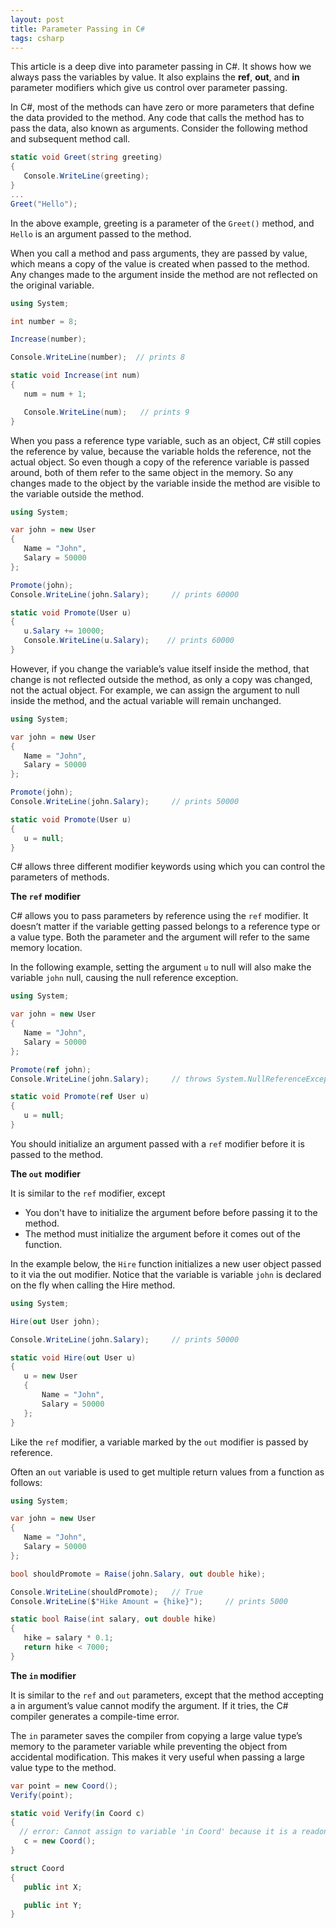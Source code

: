 ```yaml
---
layout: post
title: Parameter Passing in C#
tags: csharp
---
```


This article is a deep dive into parameter passing in C#. It shows how we always pass the variables by value. It also explains the **ref**, **out**, and **in** parameter modifiers which give us control over parameter passing.

In C#, most of the methods can have zero or more parameters that define the data provided to the method. Any code that calls the method has to pass the data, also known as arguments. Consider the following method and subsequent method call.

```csharp
static void Greet(string greeting)
{
   Console.WriteLine(greeting);
}
...
Greet("Hello");
```

In the above example, greeting is a parameter of the `Greet()` method, and `Hello` is an argument passed to the method. 

When you call a method and pass arguments, they are passed by value, which means a copy of the value is created when passed to the method. Any changes made to the argument inside the method are not reflected on the original variable. 

```c#
using System;

int number = 8;

Increase(number);

Console.WriteLine(number);  // prints 8

static void Increase(int num)
{
   num = num + 1;

   Console.WriteLine(num);   // prints 9
}
```

When you pass a reference type variable, such as an object, C# still copies the reference by value, because the variable holds the reference, not the actual object. So even though a copy of the reference variable is passed around, both of them refer to the same object in the memory. So any changes made to the object by the variable inside the method are visible to the variable outside the method. 

```csharp
using System;

var john = new User
{
   Name = "John",
   Salary = 50000
};

Promote(john);
Console.WriteLine(john.Salary);     // prints 60000

static void Promote(User u)
{
   u.Salary += 10000;
   Console.WriteLine(u.Salary);    // prints 60000
}
```

However, if you change the variable’s value itself inside the method, that change is not reflected outside the method, as only a copy was changed, not the actual object. For example, we can assign the argument to null inside the method, and the actual variable will remain unchanged. 

```csharp
using System;

var john = new User
{
   Name = "John",
   Salary = 50000
};

Promote(john);
Console.WriteLine(john.Salary);     // prints 50000

static void Promote(User u)
{
   u = null;
}
```

C# allows three different modifier keywords using which you can control the parameters of methods. 

**The `ref` modifier**

C# allows you to pass parameters by reference using the `ref` modifier. It doesn’t matter if the variable getting passed belongs to a reference type or a value type. Both the parameter and the argument will refer to the same memory location. 

In the following example, setting the argument `u` to null will also make the variable `john` null, causing the null reference exception. 

```csharp
using System;

var john = new User
{
   Name = "John",
   Salary = 50000
};

Promote(ref john);
Console.WriteLine(john.Salary);     // throws System.NullReferenceException

static void Promote(ref User u)
{
   u = null;
}
```

You should initialize an argument passed with a `ref` modifier before it is passed to the method. 

**The `out` modifier**

It is similar to the `ref` modifier, except

- You don't have to initialize the argument before before passing it to the method.
- The method must initialize the argument before it comes out of the function. 

In the example below, the `Hire` function initializes a new user object passed to it via the out modifier. Notice that the variable is variable `john` is declared on the fly when calling the Hire method. 

```csharp
using System;

Hire(out User john);

Console.WriteLine(john.Salary);     // prints 50000

static void Hire(out User u)
{
   u = new User
   {
       Name = "John",
       Salary = 50000
   };
}
```

Like the `ref` modifier, a variable marked by the `out` modifier is passed by reference. 

Often an `out` variable is used to get multiple return values from a function as follows:

```csharp
using System;

var john = new User
{
   Name = "John",
   Salary = 50000
};

bool shouldPromote = Raise(john.Salary, out double hike);

Console.WriteLine(shouldPromote);   // True
Console.WriteLine($"Hike Amount = {hike}");     // prints 5000

static bool Raise(int salary, out double hike)
{
   hike = salary * 0.1;
   return hike < 7000;
}
```

**The `in` modifier**

It is similar to the `ref` and `out` parameters, except that the method accepting a in argument’s value cannot modify the argument. If it tries, the C# compiler generates a compile-time error. 

The `in` parameter saves the compiler from copying a large value type’s memory to the parameter variable while preventing the object from accidental modification. This makes it very useful when passing a large value type to the method. 

```csharp
var point = new Coord();
Verify(point);

static void Verify(in Coord c)
{
  // error: Cannot assign to variable 'in Coord' because it is a readonly variable
   c = new Coord(); 
}

struct Coord
{
   public int X;

   public int Y;
}
```

